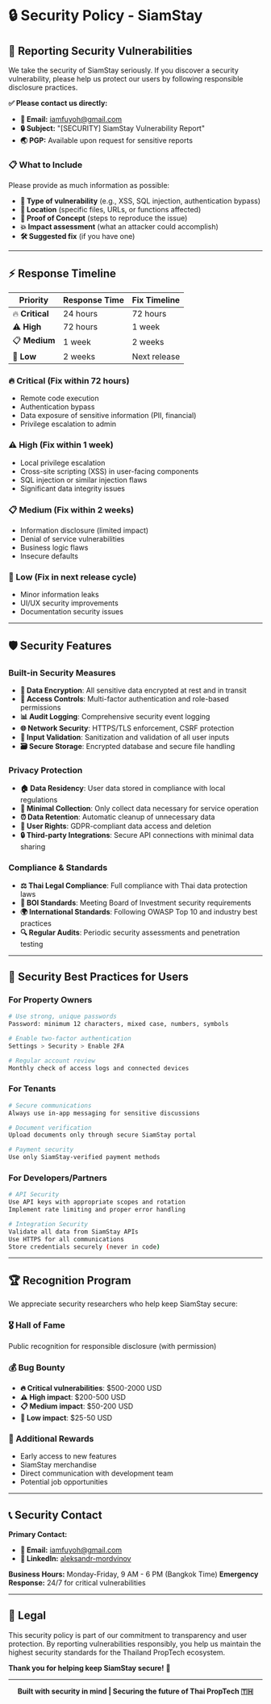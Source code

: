 # 🔒 Security Policy - SiamStay

## 🚨 **Reporting Security Vulnerabilities**

We take the security of SiamStay seriously. If you discover a security vulnerability, please help us protect our users by following responsible disclosure practices.

**✅ Please contact us directly:**
- **📧 Email:** iamfuyoh@gmail.com
- **🔒 Subject:** "[SECURITY] SiamStay Vulnerability Report"
- **🌏 PGP:** Available upon request for sensitive reports

### **📋 What to Include**
Please provide as much information as possible:
- **🎯 Type of vulnerability** (e.g., XSS, SQL injection, authentication bypass)
- **📍 Location** (specific files, URLs, or functions affected)
- **🔬 Proof of Concept** (steps to reproduce the issue)
- **💥 Impact assessment** (what an attacker could accomplish)
- **🛠️ Suggested fix** (if you have one)

---

## ⚡ **Response Timeline**

| Priority | Response Time | Fix Timeline |
|----------|---------------|--------------|
| 🔥 **Critical** | 24 hours | 72 hours |
| ⚠️ **High** | 72 hours | 1 week |
| 📋 **Medium** | 1 week | 2 weeks |
| 📝 **Low** | 2 weeks | Next release |

### **🔥 Critical (Fix within 72 hours)**
- Remote code execution
- Authentication bypass
- Data exposure of sensitive information (PII, financial)
- Privilege escalation to admin

### **⚠️ High (Fix within 1 week)**
- Local privilege escalation
- Cross-site scripting (XSS) in user-facing components
- SQL injection or similar injection flaws
- Significant data integrity issues

### **📋 Medium (Fix within 2 weeks)**
- Information disclosure (limited impact)
- Denial of service vulnerabilities
- Business logic flaws
- Insecure defaults

### **📝 Low (Fix in next release cycle)**
- Minor information leaks
- UI/UX security improvements
- Documentation security issues

---

## 🛡️ **Security Features**

### **Built-in Security Measures**
- **🔐 Data Encryption**: All sensitive data encrypted at rest and in transit
- **🔑 Access Controls**: Multi-factor authentication and role-based permissions
- **📊 Audit Logging**: Comprehensive security event logging
- **🌐 Network Security**: HTTPS/TLS enforcement, CSRF protection
- **🧹 Input Validation**: Sanitization and validation of all user inputs
- **🗃️ Secure Storage**: Encrypted database and secure file handling

### **Privacy Protection**
- **🏠 Data Residency**: User data stored in compliance with local regulations
- **🚫 Minimal Collection**: Only collect data necessary for service operation
- **⏰ Data Retention**: Automatic cleanup of unnecessary data
- **👤 User Rights**: GDPR-compliant data access and deletion
- **🔒 Third-party Integrations**: Secure API connections with minimal data sharing

### **Compliance & Standards**
- **⚖️ Thai Legal Compliance**: Full compliance with Thai data protection laws
- **🏢 BOI Standards**: Meeting Board of Investment security requirements
- **🌍 International Standards**: Following OWASP Top 10 and industry best practices
- **🔍 Regular Audits**: Periodic security assessments and penetration testing

---

## 🔧 **Security Best Practices for Users**

### **For Property Owners**
```bash
# Use strong, unique passwords
Password: minimum 12 characters, mixed case, numbers, symbols

# Enable two-factor authentication
Settings > Security > Enable 2FA

# Regular account review
Monthly check of access logs and connected devices
```

### **For Tenants**
```bash
# Secure communications
Always use in-app messaging for sensitive discussions

# Document verification
Upload documents only through secure SiamStay portal

# Payment security
Use only SiamStay-verified payment methods
```

### **For Developers/Partners**
```bash
# API Security
Use API keys with appropriate scopes and rotation
Implement rate limiting and proper error handling

# Integration Security
Validate all data from SiamStay APIs
Use HTTPS for all communications
Store credentials securely (never in code)
```

---

## 🏆 **Recognition Program**

We appreciate security researchers who help keep SiamStay secure:

### **🎖️ Hall of Fame**
Public recognition for responsible disclosure (with permission)

### **💰 Bug Bounty**
- **🔥 Critical vulnerabilities**: $500-2000 USD
- **⚠️ High impact**: $200-500 USD  
- **📋 Medium impact**: $50-200 USD
- **📝 Low impact**: $25-50 USD

### **🎁 Additional Rewards**
- Early access to new features
- SiamStay merchandise
- Direct communication with development team
- Potential job opportunities

---

## 📞 **Security Contact**

**Primary Contact:**
- **📧 Email:** iamfuyoh@gmail.com
- **💼 LinkedIn:** [aleksandr-mordvinov](https://www.linkedin.com/in/aleksandr-mordvinov-3bb853325/)

**Business Hours:** Monday-Friday, 9 AM - 6 PM (Bangkok Time)
**Emergency Response:** 24/7 for critical vulnerabilities

---

## 📄 **Legal**

This security policy is part of our commitment to transparency and user protection. By reporting vulnerabilities responsibly, you help us maintain the highest security standards for the Thailand PropTech ecosystem.

**Thank you for helping keep SiamStay secure!** 🙏

---

<div align="center">

**Built with security in mind | Securing the future of Thai PropTech 🇹🇭**

</div>
